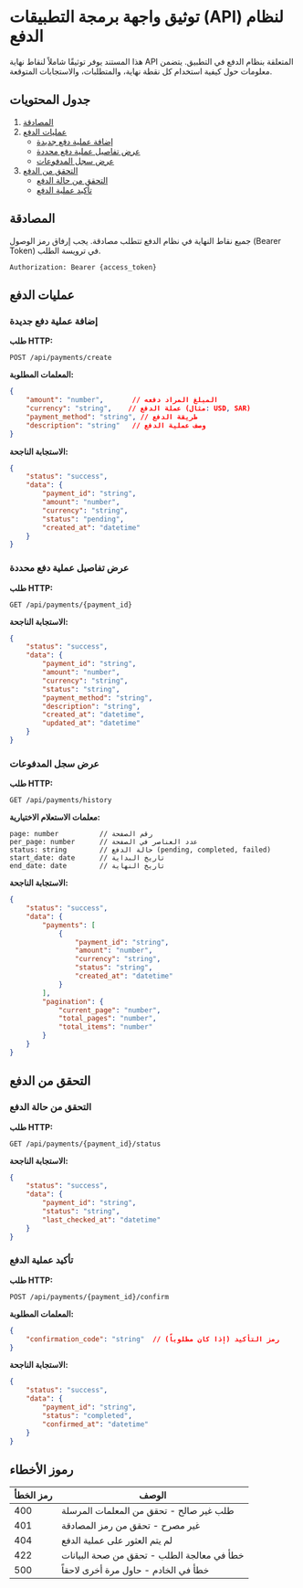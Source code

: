 # توثيق واجهة برمجة التطبيقات (API) لنظام الدفع

هذا المستند يوفر توثيقًا شاملاً لنقاط نهاية API المتعلقة بنظام الدفع في التطبيق. يتضمن معلومات حول كيفية استخدام كل نقطة نهاية، والمتطلبات، والاستجابات المتوقعة.

## جدول المحتويات

1. [المصادقة](#المصادقة)
2. [عمليات الدفع](#عمليات-الدفع)
   - [إضافة عملية دفع جديدة](#إضافة-عملية-دفع-جديدة)
   - [عرض تفاصيل عملية دفع محددة](#عرض-تفاصيل-عملية-دفع-محددة)
   - [عرض سجل المدفوعات](#عرض-سجل-المدفوعات)
3. [التحقق من الدفع](#التحقق-من-الدفع)
   - [التحقق من حالة الدفع](#التحقق-من-حالة-الدفع)
   - [تأكيد عملية الدفع](#تأكيد-عملية-الدفع)

## المصادقة

جميع نقاط النهاية في نظام الدفع تتطلب مصادقة. يجب إرفاق رمز الوصول (Bearer Token) في ترويسة الطلب.

```
Authorization: Bearer {access_token}
```

## عمليات الدفع

### إضافة عملية دفع جديدة

**طلب HTTP:**
```http
POST /api/payments/create
```

**المعلمات المطلوبة:**
```json
{
    "amount": "number",       // المبلغ المراد دفعه
    "currency": "string",    // عملة الدفع (مثال: USD, SAR)
    "payment_method": "string", // طريقة الدفع
    "description": "string"   // وصف عملية الدفع
}
```

**الاستجابة الناجحة:**
```json
{
    "status": "success",
    "data": {
        "payment_id": "string",
        "amount": "number",
        "currency": "string",
        "status": "pending",
        "created_at": "datetime"
    }
}
```

### عرض تفاصيل عملية دفع محددة

**طلب HTTP:**
```http
GET /api/payments/{payment_id}
```

**الاستجابة الناجحة:**
```json
{
    "status": "success",
    "data": {
        "payment_id": "string",
        "amount": "number",
        "currency": "string",
        "status": "string",
        "payment_method": "string",
        "description": "string",
        "created_at": "datetime",
        "updated_at": "datetime"
    }
}
```

### عرض سجل المدفوعات

**طلب HTTP:**
```http
GET /api/payments/history
```

**معلمات الاستعلام الاختيارية:**
```
page: number          // رقم الصفحة
per_page: number      // عدد العناصر في الصفحة
status: string        // حالة الدفع (pending, completed, failed)
start_date: date      // تاريخ البداية
end_date: date        // تاريخ النهاية
```

**الاستجابة الناجحة:**
```json
{
    "status": "success",
    "data": {
        "payments": [
            {
                "payment_id": "string",
                "amount": "number",
                "currency": "string",
                "status": "string",
                "created_at": "datetime"
            }
        ],
        "pagination": {
            "current_page": "number",
            "total_pages": "number",
            "total_items": "number"
        }
    }
}
```

## التحقق من الدفع

### التحقق من حالة الدفع

**طلب HTTP:**
```http
GET /api/payments/{payment_id}/status
```

**الاستجابة الناجحة:**
```json
{
    "status": "success",
    "data": {
        "payment_id": "string",
        "status": "string",
        "last_checked_at": "datetime"
    }
}
```

### تأكيد عملية الدفع

**طلب HTTP:**
```http
POST /api/payments/{payment_id}/confirm
```

**المعلمات المطلوبة:**
```json
{
    "confirmation_code": "string"  // رمز التأكيد (إذا كان مطلوباً)
}
```

**الاستجابة الناجحة:**
```json
{
    "status": "success",
    "data": {
        "payment_id": "string",
        "status": "completed",
        "confirmed_at": "datetime"
    }
}
```

## رموز الأخطاء

| رمز الخطأ | الوصف |
|-----------|--------|
| 400 | طلب غير صالح - تحقق من المعلمات المرسلة |
| 401 | غير مصرح - تحقق من رمز المصادقة |
| 404 | لم يتم العثور على عملية الدفع |
| 422 | خطأ في معالجة الطلب - تحقق من صحة البيانات |
| 500 | خطأ في الخادم - حاول مرة أخرى لاحقاً |